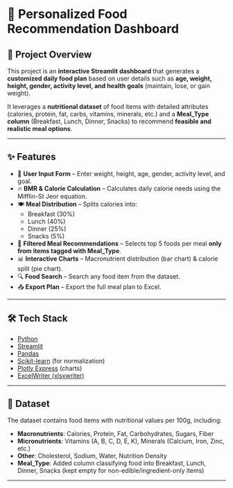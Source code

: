 # 🥗 Personalized Food Recommendation Dashboard

## 📌 Project Overview
This project is an **interactive Streamlit dashboard** that generates a **customized daily food plan** based on user details such as **age, weight, height, gender, activity level, and health goals** (maintain, lose, or gain weight).  

It leverages a **nutritional dataset** of food items with detailed attributes (calories, protein, fat, carbs, vitamins, minerals, etc.) and a **Meal_Type column** (Breakfast, Lunch, Dinner, Snacks) to recommend **feasible and realistic meal options**.

---

## ✨ Features
- 🔢 **User Input Form** – Enter weight, height, age, gender, activity level, and goal.
- 🔥 **BMR & Calorie Calculation** – Calculates daily calorie needs using the Mifflin-St Jeor equation.
- 🍽️ **Meal Distribution** – Splits calories into:
  - Breakfast (30%)
  - Lunch (40%)
  - Dinner (25%)
  - Snacks (5%)
- 🥘 **Filtered Meal Recommendations** – Selects top 5 foods per meal **only from items tagged with Meal_Type**.
- 📊 **Interactive Charts** – Macronutrient distribution (bar chart) & calorie split (pie chart).
- 🔍 **Food Search** – Search any food item from the dataset.
- 📤 **Export Plan** – Export the full meal plan to Excel.

---

## 🛠️ Tech Stack
- [Python](https://www.python.org/)
- [Streamlit](https://streamlit.io/)
- [Pandas](https://pandas.pydata.org/)
- [Scikit-learn](https://scikit-learn.org/) (for normalization)
- [Plotly Express](https://plotly.com/python/plotly-express/) (charts)
- [ExcelWriter (xlsxwriter)](https://xlsxwriter.readthedocs.io/)

---

## 📂 Dataset
The dataset contains food items with nutritional values per 100g, including:
- **Macronutrients**: Calories, Protein, Fat, Carbohydrates, Sugars, Fiber  
- **Micronutrients**: Vitamins (A, B, C, D, E, K), Minerals (Calcium, Iron, Zinc, etc.)  
- **Other**: Cholesterol, Sodium, Water, Nutrition Density  
- **Meal_Type**: Added column classifying food into Breakfast, Lunch, Dinner, Snacks (kept empty for non-edible/ingredient-only items)

---
